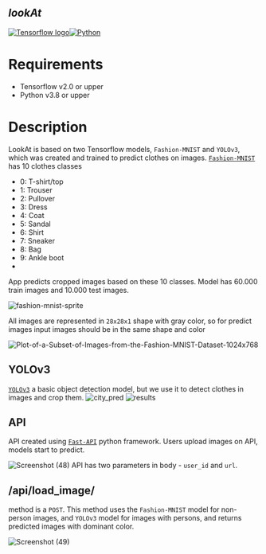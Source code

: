 ## _lookAt_

  [![Tensorflow logo](https://www.gstatic.com/devrel-devsite/prod/v1ba1082cb0bd9b151fb2d708d31f382e850c5d60b82de6be21570706ce15859e/tensorflow/images/lockup.svg)](https://www.tensorflow.org/)[![Python](https://www.python.org/static/community_logos/python-powered-w-100x40.png)](https://www.python.org/) 

# Requirements

 - Tensorflow v2.0 or upper
 - Python v3.8 or upper


# Description 

LookAt is based on two Tensorflow models, ``Fashion-MNIST`` and ``YOLOv3``, which was created and trained to predict clothes on images.
[```Fashion-MNIST```](https://www.tensorflow.org/tutorials/keras/classification)  has 10 clothes classes

- 0: T-shirt/top
- 1: Trouser
- 2: Pullover
- 3: Dress
- 4: Coat
- 5: Sandal
- 6: Shirt
- 7: Sneaker
- 8: Bag
- 9: Ankle boot
- 
App predicts cropped images based on these 10 classes.
Model has 60.000 train images and 10.000 test images. 

![fashion-mnist-sprite](https://user-images.githubusercontent.com/92037197/196115022-14aa8275-ab5f-4502-a19f-c9f8ec565dca.png)

All images are represented in ```28x28x1``` shape with gray color, so for predict images input images should be in the same shape and color

![Plot-of-a-Subset-of-Images-from-the-Fashion-MNIST-Dataset-1024x768](https://user-images.githubusercontent.com/92037197/196117297-14687a16-839d-4a89-b1eb-58772be73472.png)


## YOLOv3

[```YOLOv3```](https://github.com/pythonlessons/TensorFlow-2.x-YOLOv3) a basic object detection model, but we use it to detect clothes in images and crop them. 
![city_pred](https://user-images.githubusercontent.com/92037197/196117650-4ebd6804-31f8-413c-a442-f2f470ce6a62.jpg)
![results](https://user-images.githubusercontent.com/92037197/196117699-73e29b06-30cc-4a79-8c25-027c20fd498f.jpg)
## API

API created using [```Fast-API```](https://fastapi.tiangolo.com/) python framework. Users upload images on API, models start to predict.

![Screenshot (48)](https://user-images.githubusercontent.com/92037197/216965340-9aa7b70a-6498-4351-b032-2d9222bf500b.png)
API has two parameters in body  -  ```user_id``` and ```url```.


## /api/load_image/
method  is a ```POST```. This method uses the ```Fashion-MNIST``` model for non-person images, and  ```YOLOv3``` model for images with persons, and returns predicted images with dominant color.




![Screenshot (49)](https://user-images.githubusercontent.com/92037197/216965398-9fd68670-242a-4d5a-8049-48862b34bb48.png)

